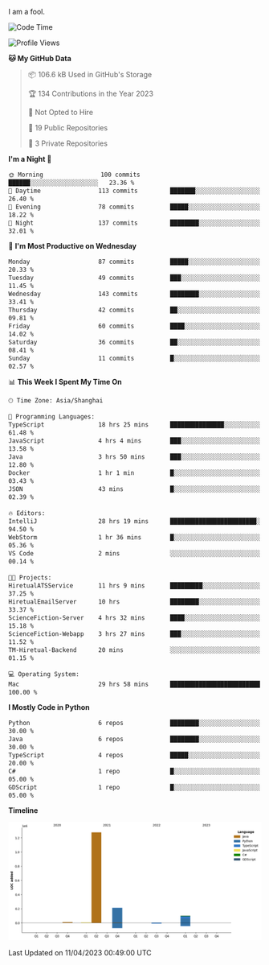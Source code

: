 I am a fool.

<!--START_SECTION:waka-->
![Code Time](http://img.shields.io/badge/Code%20Time-283%20hrs%2055%20mins-blue)

![Profile Views](http://img.shields.io/badge/Profile%20Views-3-blue)

**🐱 My GitHub Data** 

> 📦 106.6 kB Used in GitHub's Storage 
 > 
> 🏆 134 Contributions in the Year 2023
 > 
> 🚫 Not Opted to Hire
 > 
> 📜 19 Public Repositories 
 > 
> 🔑 3 Private Repositories 
 > 
**I'm a Night 🦉** 

```text
🌞 Morning                100 commits         ██████░░░░░░░░░░░░░░░░░░░   23.36 % 
🌆 Daytime                113 commits         ███████░░░░░░░░░░░░░░░░░░   26.40 % 
🌃 Evening                78 commits          █████░░░░░░░░░░░░░░░░░░░░   18.22 % 
🌙 Night                  137 commits         ████████░░░░░░░░░░░░░░░░░   32.01 % 
```
📅 **I'm Most Productive on Wednesday** 

```text
Monday                   87 commits          █████░░░░░░░░░░░░░░░░░░░░   20.33 % 
Tuesday                  49 commits          ███░░░░░░░░░░░░░░░░░░░░░░   11.45 % 
Wednesday                143 commits         ████████░░░░░░░░░░░░░░░░░   33.41 % 
Thursday                 42 commits          ██░░░░░░░░░░░░░░░░░░░░░░░   09.81 % 
Friday                   60 commits          ████░░░░░░░░░░░░░░░░░░░░░   14.02 % 
Saturday                 36 commits          ██░░░░░░░░░░░░░░░░░░░░░░░   08.41 % 
Sunday                   11 commits          █░░░░░░░░░░░░░░░░░░░░░░░░   02.57 % 
```


📊 **This Week I Spent My Time On** 

```text
🕑︎ Time Zone: Asia/Shanghai

💬 Programming Languages: 
TypeScript               18 hrs 25 mins      ███████████████░░░░░░░░░░   61.48 % 
JavaScript               4 hrs 4 mins        ███░░░░░░░░░░░░░░░░░░░░░░   13.58 % 
Java                     3 hrs 50 mins       ███░░░░░░░░░░░░░░░░░░░░░░   12.80 % 
Docker                   1 hr 1 min          █░░░░░░░░░░░░░░░░░░░░░░░░   03.43 % 
JSON                     43 mins             █░░░░░░░░░░░░░░░░░░░░░░░░   02.39 % 

🔥 Editors: 
IntelliJ                 28 hrs 19 mins      ████████████████████████░   94.50 % 
WebStorm                 1 hr 36 mins        █░░░░░░░░░░░░░░░░░░░░░░░░   05.36 % 
VS Code                  2 mins              ░░░░░░░░░░░░░░░░░░░░░░░░░   00.14 % 

🐱‍💻 Projects: 
HiretualATSService       11 hrs 9 mins       █████████░░░░░░░░░░░░░░░░   37.25 % 
HiretualEmailServer      10 hrs              ████████░░░░░░░░░░░░░░░░░   33.37 % 
ScienceFiction-Server    4 hrs 32 mins       ████░░░░░░░░░░░░░░░░░░░░░   15.18 % 
ScienceFiction-Webapp    3 hrs 27 mins       ███░░░░░░░░░░░░░░░░░░░░░░   11.52 % 
TM-Hiretual-Backend      20 mins             ░░░░░░░░░░░░░░░░░░░░░░░░░   01.15 % 

💻 Operating System: 
Mac                      29 hrs 58 mins      █████████████████████████   100.00 % 
```

**I Mostly Code in Python** 

```text
Python                   6 repos             ████████░░░░░░░░░░░░░░░░░   30.00 % 
Java                     6 repos             ████████░░░░░░░░░░░░░░░░░   30.00 % 
TypeScript               4 repos             █████░░░░░░░░░░░░░░░░░░░░   20.00 % 
C#                       1 repo              █░░░░░░░░░░░░░░░░░░░░░░░░   05.00 % 
GDScript                 1 repo              █░░░░░░░░░░░░░░░░░░░░░░░░   05.00 % 
```



**Timeline**

![Lines of Code chart](https://raw.githubusercontent.com/VeejaLiu/VeejaLiu/master/assets/bar_graph.png)


 Last Updated on 11/04/2023 00:49:00 UTC
<!--END_SECTION:waka-->
